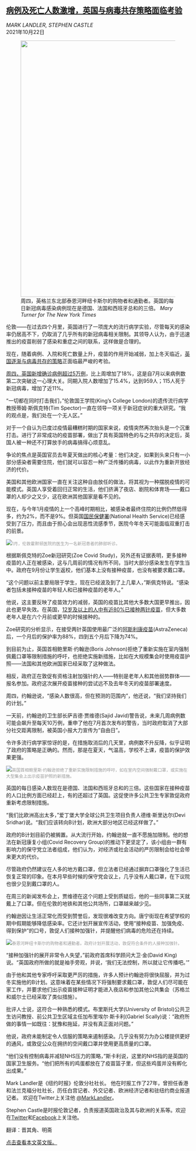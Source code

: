 <!--1634891821000-->
[病例及死亡人数激增，英国与病毒共存策略面临考验](https://cn.nytimes.com/world/20211022/britain-virus/)
------

<address>MARK LANDLER, STEPHEN CASTLE</address><time pudate="2021-10-22 04:23:50" datetime="2021-10-22 04:23:50">2021年10月22日</time><figure><img src="https://images.weserv.nl/?url=static01.nyt.com/images/2021/10/21/world/21uk-covid/merlin_196603812_f8dcd668-7da0-4b7c-8818-00b2b13a8db6-master1050.jpg" width="1050" height="701"><figcaption>周四，英格兰东北部泰恩河畔纽卡斯尔的购物者和通勤者。英国的每日新冠病毒感染病例现在是德国、法国和西班牙总和的三倍。 <cite>Mary Turner for The New York Times</cite></figcaption></figure><section><p>伦敦——在过去四个月里，英国进行了一项庞大的流行病学实验，尽管每天的感染率仍居高不下，仍取消了几乎所有的新冠病毒相关限制。其领导人认为，由于迅速推出的疫苗削弱了感染和重症之间的联系，这样做是合理的。</p><p>现在，随着病例、入院和死亡数量上升，疫苗的作用开始减弱，加上冬天临近，<a href="https://cn.nytimes.com/world/20210831/coronavirus-britain-uk/">英国逐渐与病毒共存的策略</a>正面临最严峻的考验。</p><p><a rel="noopener noreferrer" target="_blank" href="https://coronavirus.data.gov.uk/">周四，英国新增确诊病例超过5万例</a>，比上周增加了18%，这是自7月以来病例数第二次突破这一心理大关。同期入院人数增加了15.4%，达到959人；115人死于新冠病毒，增加了近11%。</p><p>“一切都在同时打击我们，”伦敦国王学院(King’s College London)的遗传流行病学教授蒂姆·斯佩克特(Tim Spector)一直在领导一项关于新冠症状的重大研究。“我的观点是，我们处在一个无人区。”</p><p>对于一个自认为已度过疫情最糟糕时期的国家来说，疫情突然再次抬头是一个沉重打击。进行了非常成功的疫苗部署，做出了具有英国特色的与之共存的决定后，英国人被一种还不打算放手的病毒搞得心烦意乱。</p><p>争论的焦点是英国官员去年夏天做出的核心考量：他们决定，如果到头来只有一小部分感染者需要住院，他们就可以容忍一种广泛传播的病毒，以此作为重新开放经济的代价。</p><p>美国和其他欧洲国家一直在关注这种自由放任的做法，将其视为一种摆脱疫情的可能模式。英国人享受着回归正常的生活，他们挤满了夜店、剧院和体育场——戴口罩的人却少之又少，这在欧洲其他国家是看不见的。</p><p>现在，与今年1月疫情的上一个高峰时期相比，被感染者最终住院的比例仍然低得多，约为2%，而不是9%。但英国<a href="https://www.nytimes.com/2020/05/12/world/europe/coronavirus-nhs-uk.html">国民保健署</a>(National Health Service)已经感受到了压力，而且由于担心会出现恶性流感季节，医院今年冬天可能面临双重打击的前景。</p><p><img src="https://images.weserv.nl/?url=static01.nyt.com/images/2021/10/21/world/21uk-covid-2/merlin_184329726_252b6227-3542-4c69-8640-315a5e65e1d3-master1050.jpg"><small style="color: #999;">1月，伦敦霍默顿医院的医生为一名新冠患者的肺部听诊。</small></p><p>根据斯佩克特的Zoe新冠研究(Zoe Covid Study)，另外还有证据表明，更多接种疫苗的人正在被感染，这与几周前的情况有所不同，当时大部分感染发生在学生当中。政府在9月份让学生返校，他们基本上没有接种疫苗，也没有被要求戴口罩。</p><p>“这个问题以前主要局限于学生，现在已经波及到了上几辈人，”斯佩克特说。“感染者包括未接种疫苗的年轻人和已接种疫苗的老年人。”</p><p>他说，这主要反映了疫苗效力的减弱，英国的疫苗比其他大多数大国更早推出，因此也更早失效。在英国，<a rel="noopener noreferrer" target="_blank" href="https://coronavirus.data.gov.uk/details/vaccinations">12岁及以上的人中有近80%已接种两针疫苗</a>，但大多数老年人是在六个月前或更早的时候接种的。</p><p>Zoe研究的分析显示，在接受两针英国使用最广泛的<a href="https://www.nytimes.com/interactive/2020/health/oxford-astrazeneca-covid-19-vaccine.html" title="Link: https://www.nytimes.com/interactive/2020/health/oxford-astrazeneca-covid-19-vaccine.html">阿斯利康疫苗</a>(AstraZeneca)后，一个月后的保护率为88%，四到五个月后下降为74%。</p><p>到目前为止，英国首相鲍里斯·约翰逊(Boris Johnson)拒绝了重新实施在室内强制佩戴口罩等限制措施的呼吁，也拒绝实施新措施，比如在大规模集会时使用疫苗护照——法国和其他欧洲国家已经采取了这种做法。</p><p>相反，政府正在敦促有资格注射加强针的人——特别是老年人和其他弱势群体——报名参加。政府这次展开疫苗接种的尝试远不及去年冬天的疫苗部署速度。</p><p>周四，约翰逊说，“感染人数很高，但在预测的范围内”，他还说，“我们坚持我们的计划。”</p><p>一天前，约翰逊的卫生部长萨吉德·贾维德(Sajid Javid)警告说，未来几周病例数可能会飙升至每天10万例，重申了他在7月首次发布的警告，当时政府取消了大部分社交距离限制，被英国小报大力宣传为“自由日”。</p><p>令许多流行病学家惊讶的是，在措施取消后的几天里，病例数不升反降，似乎证明了政府的策略是正确的。然而，那是在夏天，气温高，学校不上课，疫苗的保护效果更强。</p><p><img src="https://images.weserv.nl/?url=static01.nyt.com/images/2021/10/21/world/21uk-covid-3/merlin_196539768_dbc7f5e0-e3f1-4d9b-8bc4-15620a03df79-master1050.jpg"><small style="color: #999;">英国首相鲍里斯·约翰逊拒绝了重新实施限制措施的呼吁，如在室内空间强制戴口罩，或实施在大型集会上出示疫苗护照的新措施。</small></p><p>英国的每日感染人数现在是德国、法国和西班牙总和的三倍。这些国家在接种疫苗的人口比例方面已经赶上，有的还超过了英国。这促使许多公共卫生专家敦促政府重新考虑限制措施。</p><p>“我们比欧洲高出太多，”爱丁堡大学全球公共卫生项目负责人德维·斯里达尔(Devi Sridhar)说。“我们应该转向B计划，欧洲大部分地区已经这样做了。”</p><p>政府的B计划目前仍被搁置。从大流行开始，约翰逊就一直不愿施加限制。他的想法在新冠康复小组(Covid Recovery Group)的推动下更坚定了，该小组由一群有影响力的保守党立法者组成，他们认为，对经济或社会活动的严厉限制会给社会带来更大的代价。</p><p>尽管政府仍然建议在人多的地方戴口罩，但立法者已经通过摒弃口罩强化了生活已恢复正常的印象。在本月早些时候的保守党会议上，几乎没有人戴口罩，在下议院也很少见到戴口罩的人。</p><p>在周三的新闻发布会上，贾维德在这个问题上受到质疑后，他的一些同事第二天就戴上了口罩。但在伦敦的地铁和其他公共场所，口罩越来越少见。</p><p>约翰逊因让生活正常化而受到赞誉后，发现很难改变方向。唐宁街现在希望学校的期中假期能够降低感染率。它还计划开展宣传活动，使用“接种疫苗、加强免疫、得到保护”的口号，敦促人们接种加强针，并提醒他们病毒的危险还在持续。</p><p><img src="https://images.weserv.nl/?url=static01.nyt.com/images/2021/10/21/world/21uk-covid-4/merlin_196603782_fb31cd85-a1c9-448d-96d4-7d867cb643b1-master1050.jpg"><small style="color: #999;">泰恩河畔纽卡斯尔的购物者和通勤者。政府计划开展活动，敦促符合条件的人接种加强针。</small></p><p>“接种加强针的展开非常令人失望，”前政府首席科学顾问大卫·金(David King)说。“英国政府所做的就是袖手旁观，并说，‘我们无法控制，所以就让它传播吧。’”</p><p>由于他和其他专家呼吁采取更严厉的措施，许多人预计约翰逊将很快屈服，并为过冬实施他的B计划。这意味着在某些情况下将强制要求戴口罩，敦促人们尽可能在家工作，并要求他们出示疫苗接种证明才能进入夜店和参加其他公共集会（苏格兰和威尔士已经采取了类似措施）。</p><p>批评人士说，这符合一种熟悉的模式。布里斯托大学(University of Bristol)公共卫生访问教授、前公共卫生区域主任加布里埃尔·斯卡利(Gabriel Scally)说：“政府所做的事情一如既往：犹豫和拖延，并没有真正面对问题。”</p><p>他说，政府未能制定令人信服的策略来遏制感染。几乎没有努力为办公楼提供更好的通风，或敦促公众在拥挤的空间戴口罩并使用更高质量的口罩。</p><p>“他们没有控制病毒并减轻NHS压力的策略，”斯卡利说，这里的NHS指的是英国的国家卫生服务。“他们把所有的鸡蛋都放在了疫苗篮子里，但这些鸡蛋并没有孵化出成果。”</p></section><footer><p>Mark Landler是《纽约时报》伦敦分社社长。 他在时报工作了27年，曾担任香港和法兰克福分社社长，历任白宫记者、外交记者、欧洲经济记者和驻纽约商业报道记者。 欢迎在Twitter上关注他 <a rel="nofollow" target="_blank" href="https://twitter.com/MarkLandler">@MarkLandler</a>。</p><p>Stephen Castle是时报伦敦记者，负责报道英国政治及其与欧洲的关系等。欢迎在<a rel="nofollow" target="_blank" href="https://twitter.com/_StephenCastle">Twitter</a>和<a rel="nofollow" target="_blank" href="https://www.facebook.com/100012767287497">Facebook</a>上关注他。</p><p>翻译：晋其角、明斋</p><p><a rel="nofollow" target="_blank" href="https://www.nytimes.com/2021/10/21/world/europe/britain-virus.html">点击查看本文英文版。</a></p></footer>
